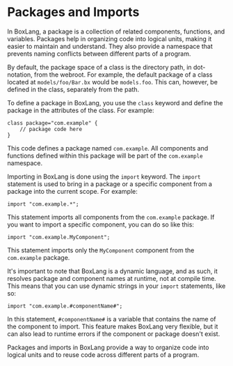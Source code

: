 # Packages and Imports

In BoxLang, a package is a collection of related components, functions, and variables. Packages help in organizing code into logical units, making it easier to maintain and understand. They also provide a namespace that prevents naming conflicts between different parts of a program.

By default, the package space of a class is the directory path, in dot-notation, from the webroot.  For example, the default package of a class located at `models/foo/Bar.bx` would be `models.foo`.  This can, however, be defined in the class, separately from the path.

To define a package in BoxLang, you use the `class` keyword and define the package in the attributes of the class. For example:

```BoxLang
class package="com.example" {
    // package code here
}
```

This code defines a package named `com.example`. All components and functions defined within this package will be part of the `com.example` namespace.

Importing in BoxLang is done using the `import` keyword. The `import` statement is used to bring in a package or a specific component from a package into the current scope. For example:

```BoxLang
import "com.example.*";
```

This statement imports all components from the `com.example` package. If you want to import a specific component, you can do so like this:

```BoxLang
import "com.example.MyComponent";
```

This statement imports only the `MyComponent` component from the `com.example` package.

It's important to note that BoxLang is a dynamic language, and as such, it resolves package and component names at runtime, not at compile time. This means that you can use dynamic strings in your `import` statements, like so:

```BoxLang
import "com.example.#componentName#";
```

In this statement, `#componentName#` is a variable that contains the name of the component to import. This feature makes BoxLang very flexible, but it can also lead to runtime errors if the component or package doesn't exist.

Packages and imports in BoxLang provide a way to organize code into logical units and to reuse code across different parts of a program.
